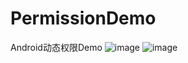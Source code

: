 # PermissionDemo
Android动态权限Demo
![image](https://github.com/jianesrq0724/PermissionDemo/blob/master/gif/allowPermission.gif)
![image](https://github.com/jianesrq0724/PermissionDemo/blob/master/gif/showRequestPermission.gif)
